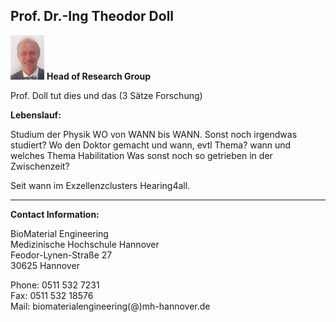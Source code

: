 ## Prof. Dr.-Ing Theodor Doll
![Image Theo Doll](Theo.jpg) **Head of Research Group** 

 
Prof. Doll tut dies und das (3 Sätze Forschung)

**Lebenslauf:** 

Studium der Physik WO von WANN bis WANN. Sonst noch irgendwas studiert?
Wo den Doktor gemacht und wann, evtl Thema? wann und welches Thema Habilitation
Was sonst noch so getrieben in der Zwischenzeit?

Seit wann im Exzellenzclusters Hearing4all.
***

**Contact Information:**

BioMaterial Engineering    
Medizinische Hochschule Hannover    
Feodor-Lynen-Straße 27    
30625 Hannover

Phone: 0511 532 7231   
Fax: 0511 532 18576   
Mail: biomaterialengineering(@)mh-hannover.de